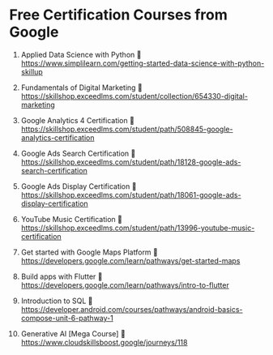 # Free Certification Courses from Google

1. Applied Data Science with Python
   🔗 https://www.simplilearn.com/getting-started-data-science-with-python-skillup

2. Fundamentals of Digital Marketing
   🔗 https://skillshop.exceedlms.com/student/collection/654330-digital-marketing

3. Google Analytics 4 Certification
   🔗 https://skillshop.exceedlms.com/student/path/508845-google-analytics-certification

4. Google Ads Search Certification
   🔗 https://skillshop.exceedlms.com/student/path/18128-google-ads-search-certification

5. Google Ads Display Certification
   🔗 https://skillshop.exceedlms.com/student/path/18061-google-ads-display-certification

6. YouTube Music Certification
   🔗 https://skillshop.exceedlms.com/student/path/13996-youtube-music-certification

7. Get started with Google Maps Platform
   🔗 https://developers.google.com/learn/pathways/get-started-maps

8. Build apps with Flutter
   🔗 https://developers.google.com/learn/pathways/intro-to-flutter

9. Introduction to SQL
   🔗 https://developer.android.com/courses/pathways/android-basics-compose-unit-6-pathway-1

10. Generative AI [Mega Course]
    🔗 https://www.cloudskillsboost.google/journeys/118
